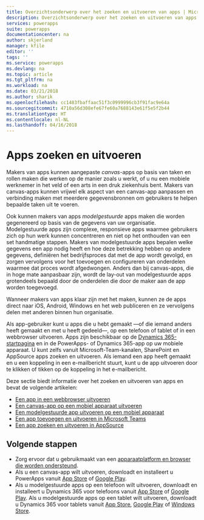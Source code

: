 ```yaml
---
title: Overzichtsonderwerp over het zoeken en uitvoeren van apps | Microsoft Docs
description: Overzichtsonderwerp over het zoeken en uitvoeren van apps
services: powerapps
suite: powerapps
documentationcenter: na
author: skjerland
manager: kfile
editor: ''
tags: ''
ms.service: powerapps
ms.devlang: na
ms.topic: article
ms.tgt_pltfrm: na
ms.workload: na
ms.date: 03/21/2018
ms.author: sharik
ms.openlocfilehash: cc1483fbaffaac51f3c0999996cb3f91fac9e64a
ms.sourcegitcommit: 4710a56d308efe67fe60a7688143e61f5e5f2b44
ms.translationtype: HT
ms.contentlocale: nl-NL
ms.lasthandoff: 04/16/2018
---
```

# <a name="how-do-i-find-and-run-apps"></a>Apps zoeken en uitvoeren
Makers van apps kunnen aangepaste *canvas*-apps op basis van taken en rollen maken die werken op de manier zoals u werkt, of u nu een mobiele werknemer in het veld of een arts in een druk ziekenhuis bent. Makers van canvas-apps kunnen vrijwel elk aspect van een canvas-app aanpassen en verbinding maken met meerdere gegevensbronnen om gebruikers te helpen bepaalde taken uit te voeren.

Ook kunnen makers van apps *modelgestuurde* apps maken die worden gegenereerd op basis van de gegevens van uw organisatie. Modelgestuurde apps zijn complexe, responsieve apps waarmee gebruikers zich op hun werk kunnen concentreren en niet op het onthouden van een set handmatige stappen. Makers van modelgestuurde apps bepalen welke gegevens een app nodig heeft en hoe deze betrekking hebben op andere gegevens, definiëren het bedrijfsproces dat met de app wordt gevolgd, en zorgen vervolgens voor het toevoegen en configureren van onderdelen waarmee dat proces wordt afgedwongen. Anders dan bij canvas-apps, die in hoge mate aanpasbaar zijn, wordt de lay-out van modelgestuurde apps grotendeels bepaald door de onderdelen die door de maker aan de app worden toegevoegd.

Wanneer makers van apps klaar zijn met het maken, kunnen ze de apps direct naar iOS, Android, Windows en het web publiceren en ze vervolgens delen met anderen binnen hun organisatie.

Als app-gebruiker kunt u apps die u hebt gemaakt &mdash;of die iemand anders heeft gemaakt en met u heeft gedeeld&mdash;, op een telefoon of tablet of in een webbrowser uitvoeren. Apps zijn beschikbaar op de [Dynamics 365-startpagina](https://home.dynamics.com/) en in de PowerApps- of Dynamics 365-app op uw mobiele apparaat. U kunt zelfs vanuit Microsoft-Team-kanalen, SharePoint en AppSource apps zoeken en uitvoeren. Als iemand een app heeft gemaakt en u een koppeling in een e-mailbericht stuurt, kunt u de app uitvoeren door te klikken of tikken op de koppeling in het e-mailbericht.

Deze sectie biedt informatie over het zoeken en uitvoeren van apps en bevat de volgende artikelen:

* [Een app in een webbrowser uitvoeren](run-app-browser.md)
* [Een canvas-app op een mobiel apparaat uitvoeren](run-app-client.md)
* [Een modelgestuurde app uitvoeren op een mobiel apparaat](run-app-client-model-driven.md)
* [Een app toevoegen en uitvoeren in Microsoft Teams](open-app-embedded-in-teams.md)
* [Een app zoeken en uitvoeren in AppSource](app-source.md)

## <a name="next-steps"></a>Volgende stappen
* Zorg ervoor dat u gebruikmaakt van een [apparaatplatform en browser die worden ondersteund](../maker/canvas-apps/limits-and-config.md).
* Als u een canvas-app wilt uitvoeren, downloadt en installeert u PowerApps vanuit [App Store](https://itunes.apple.com/app/powerapps/id1047318566?mt=8) of [Google Play](https://play.google.com/store/apps/details?id=com.microsoft.msapps).
* Als u modelgestuurde apps op een telefoon wilt uitvoeren, downloadt en installeert u Dynamics 365 voor telefoons vanuit [App Store](https://itunes.apple.com/app/dynamics-crm-for-phones/id1003997947?ls=1&mt=8) of [Google Play](https://play.google.com/store/apps/details?id=com.microsoft.crm.crmphone). Als u modelgestuurde apps op een tablet wilt uitvoeren, downloadt u Dynamics 365 voor tablets vanuit [App Store](https://itunes.apple.com/app/microsoft-dynamics-crm/id678800460?mt=8), [Google Play](https://play.google.com/store/apps/details?id=com.microsoft.crm.crmtablet) of [Windows Store](https://www.microsoft.com/store/p/microsoft-dynamics-365/9nblggh4rfqp).
